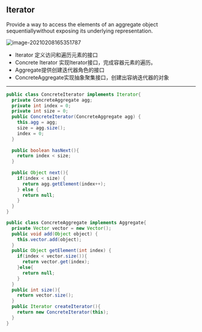 ## Iterator

Provide a way to access the elements of an aggregate object sequentiallywithout exposing its underlying representation.

![image-20210208165351787](https://i.loli.net/2021/02/08/Lj2hI9dU6yBEMSX.png)

- Iterator 定义访问和遍历元素的接口
- Concrete Iterator 实现Iterator接口，完成容器元素的遍历。
- Aggregate提供创建迭代器角色的接口
- ConcreteAggregate实现抽象聚集接口，创建出容纳迭代器的对象

---

```java
public class ConcreteIterator implements Iterator{
  private ConcreteAggregate agg;
  private int index = 0;
  private int size = 0;
  public ConcreteIterator(ConcreteAggregate agg) {
    this.agg = agg;
    size = agg.size();
    index = 0;
  }
  
  public boolean hasNext(){
    return index < size;
  }
  
  public Object next(){
    if(index < size) {
      return agg.getElement(index++);
    } else {
      return null;
    }
  }
}
```

```java
public class ConcreteAggregate implements Aggregate{
  private Vector vector = new Vector();
  public void add(Object object) {
    this.vector.add(object);
  }
  public Object getElement(int index) {
    if(index < vector.size()){
      return vector.get(index);
    }else{
      return null;
    }
  }
  public int size(){
    return vector.size();
  }
  public Iterator createIterator(){
    return new ConcreteIterator(this);
  }
}
```

